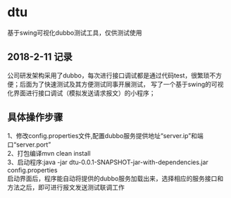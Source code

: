 # dtu
基于swing可视化dubbo测试工具，仅供测试使用

## 2018-2-11 记录
公司研发架构采用了dubbo，每次进行接口调试都是通过代码test，很繁琐不方便；后面为了快速测试及其方便测试同事开展测试， 写了一个基于swing的可视化界面进行接口调试（模拟发送请求报文）的小程序；

## 具体操作步骤
1、修改config.properties文件,配置dubbo服务提供地址“server.ip”和端口“server.port”<br/>
2、打包编译mvn clean install<br/>
3、启动程序:java -jar dtu-0.0.1-SNAPSHOT-jar-with-dependencies.jar config.properties<br/>
启动界面后，程序能自动将提供的dubbo服务加载出来，选择相应的服务接口和方法之后，即可进行报文发送测试联调工作
